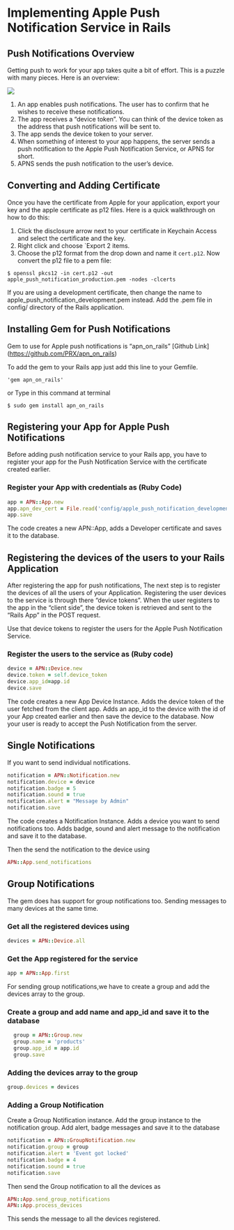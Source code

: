    	 	
# Implementing Apple Push Notification Service in Rails #

## Push Notifications Overview ##

Getting push to work for your app takes quite a bit of effort. This is a puzzle with many pieces. Here is an overview:

![](http://cdn3.raywenderlich.com/wp-content/uploads/2011/05/Push-Overview.jpg)

1. An app enables push notifications. The user has to confirm that he wishes to receive these notifications.
2. The app receives a “device token”. You can think of the device token as the address that push notifications will be sent to.
3. The app sends the device token to your server.
4. When something of interest to your app happens, the server sends a push notification to the Apple Push Notification Service, or APNS for short.
5. APNS sends the push notification to the user’s device.


## Converting and Adding Certificate ##

Once you have the certificate from Apple for your application, export your key
and the apple certificate as p12 files. Here is a quick walkthrough on how to do this:

1. Click the disclosure arrow next to your certificate in Keychain Access and select the certificate and the key.
2. Right click and choose `Export 2 items.
3. Choose the p12 format from the drop down and name it `cert.p12`.
Now convert the p12 file to a pem file:

`$ openssl pkcs12 -in cert.p12 -out apple_push_notification_production.pem -nodes -clcerts`

If you are using a development certificate, then change the name to apple_push_notification_development.pem instead.
Add the .pem file in config/ directory of the Rails application.

## Installing Gem for Push Notifications 


Gem to use for Apple push notifications is “apn_on_rails” [Github Link] (https://github.com/PRX/apn_on_rails)

To add the gem to your Rails app just add this line to your Gemfile.

`'gem apn_on_rails'`

or Type in this command at terminal

`$ sudo gem install apn_on_rails`


## Registering your App for Apple Push Notifications ##

Before adding push notification service to your Rails app, you have to register your app for the Push Notification Service with the certificate created earlier.

### Register your App with credentials as (Ruby Code) ###

```ruby
app = APN::App.new
app.apn_dev_cert = File.read('config/apple_push_notification_development.pem')
app.save
```
The code creates a new APN::App, adds a  Developer certificate and saves it to the database.

## Registering the devices of the users to your Rails Application 

After registering the app for push notifications, The next step is to register the devices of all the users of your Application. Registering the user devices to the service is through there “device tokens”. When the user registers to the app in the “client side”, the device token is retrieved and sent to the “Rails App” in the POST request.

Use that device tokens to register the users for the Apple Push Notification Service.

### Register the users to the service as (Ruby code) ###

```ruby
device = APN::Device.new
device.token = self.device_token
device.app_id=app.id
device.save
```
The code creates a new App Device Instance.
Adds the device token of the user fetched from the client app.
Adds an app_id to the device with the id of your App created earlier and then save the device to the database.
Now your user is ready to accept the Push Notification from the server.

## Single Notifications  ##

If you want to send individual notifications.

```ruby
notification = APN::Notification.new
notification.device = device
notification.badge = 5
notification.sound = true
notification.alert = "Message by Admin"
notification.save
```

The code creates a Notification Instance.
Adds a device you want to send notifications too.
Adds badge, sound and alert message to the notification and save it to the database.

Then the send the notification to the device using

```ruby
APN::App.send_notifications
```

## Group Notifications ##

The gem does has support for group notifications too. Sending messages to many devices at the same time.

### Get all the registered devices using ###

```ruby
devices = APN::Device.all
```

### Get the App registered for the service ###

```ruby
app = APN::App.first
```

For sending group notifications,we have to create a group and add the devices array to the group.

### Create a group and add name and app_id and save it to the database ###

```ruby
  group = APN::Group.new
  group.name = 'products'
  group.app_id = app.id
  group.save
```

### Adding the devices array to the group ###

```ruby
group.devices = devices
```

### Adding a Group Notification 

Create a Group Notification instance. Add the group instance to the notification group. Add alert, badge messages and save it to the database

```ruby
notification = APN::GroupNotification.new
notification.group = group
notification.alert = 'Event got locked'
notification.badge = 4
notification.sound = true
notification.save
```

Then send the Group notification to all the devices as

```ruby
APN::App.send_group_notifications
APN::App.process_devices
```

This sends the message to all the devices registered.








